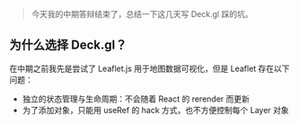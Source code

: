 > 今天我的中期答辩结束了，总结一下这几天写 Deck.gl 踩的坑。

## 为什么选择 Deck.gl？

在中期之前我先是尝试了 Leaflet.js 用于地图数据可视化，但是 Leaflet 存在以下问题：

- 独立的状态管理与生命周期：不会随着 React 的 rerender 而更新
- 为了添加对象，只能用 useRef 的 hack 方式，也不方便控制每个 Layer 对象
